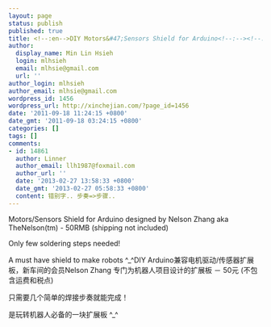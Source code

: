 ```yaml
---
layout: page
status: publish
published: true
title: <!--:en-->DIY Motors&#47;Sensors Shield for Arduino<!--:--><!--:zh-->DIY Arduino兼容电机驱动&#47;传感器扩展板<!--:-->
author:
  display_name: Min Lin Hsieh
  login: mlhsieh
  email: mlhsie@gmail.com
  url: ''
author_login: mlhsieh
author_email: mlhsie@gmail.com
wordpress_id: 1456
wordpress_url: http://xinchejian.com/?page_id=1456
date: '2011-09-18 11:24:15 +0800'
date_gmt: '2011-09-18 03:24:15 +0800'
categories: []
tags: []
comments:
- id: 14861
  author: Linner
  author_email: llh1987@foxmail.com
  author_url: ''
  date: '2013-02-27 13:58:33 +0800'
  date_gmt: '2013-02-27 05:58:33 +0800'
  content: 错别字.. 步奏=>步骤..
---
```

<p><!--:en-->Motors&#47;Sensors Shield for Arduino designed by Nelson Zhang aka TheNelson(tm) - 50RMB (shipping not included)</p>
<p>Only few soldering steps needed!</p>
<p>A must have shield to make robots ^_^<!--:--><!--:zh-->DIY Arduino兼容电机驱动&#47;传感器扩展板，新车间的会员Nelson Zhang 专门为机器人项目设计的扩展板 － 50元 (不包含运费和税点)</p>
<p>只需要几个简单的焊接步奏就能完成！</p>
<p>是玩转机器人必备的一块扩展板 ^_^<!--:--></p>
